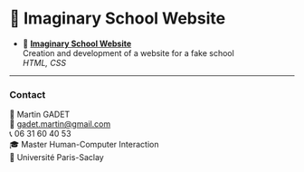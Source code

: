 # 🏫 Imaginary School Website

- 🏫 [**Imaginary School Website**](https://github.com/gadetmartin/Portfolio/tree/main/Projects/BUT%20in%20Computer%20Science/Imaginary%20School%20Website)  
  Creation and development of a website for a fake school  
  *HTML, CSS*

---

### Contact

👤 Martin GADET  
📧 gadet.martin@gmail.com  
📞 06 31 60 40 53  
🎓 Master Human-Computer Interaction  
🏫 Université Paris-Saclay

